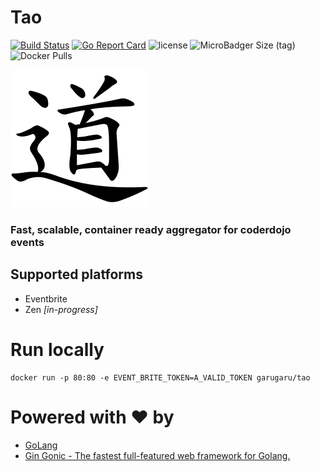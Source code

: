 # Tao 

[![Build Status](https://travis-ci.org/GaruGaru/Tao.svg?branch=master)](https://travis-ci.org/GaruGaru/Tao)
[![Go Report Card](https://goreportcard.com/badge/github.com/GaruGaru/Tao)](https://goreportcard.com/report/github.com/GaruGaru/Tao)
![license](https://img.shields.io/github/license/GaruGaru/Tao.svg)
![MicroBadger Size (tag)](https://img.shields.io/microbadger/image-size/garugaru/tao/latest.svg)
![Docker Pulls](https://img.shields.io/docker/pulls/garugaru/tao.svg)


![Logo](https://github.com/GaruGaru/Tao/blob/master/res/Tao.png)

### Fast, scalable, container ready aggregator for coderdojo events

## Supported platforms 

- Eventbrite 
- Zen *[in-progress]*

# Run locally

    docker run -p 80:80 -e EVENT_BRITE_TOKEN=A_VALID_TOKEN garugaru/tao

# Powered with ♥ by

- [GoLang](https://golang.org/)
- [Gin Gonic - The fastest full-featured web framework for Golang.](https://gin-gonic.github.io/gin/) 
